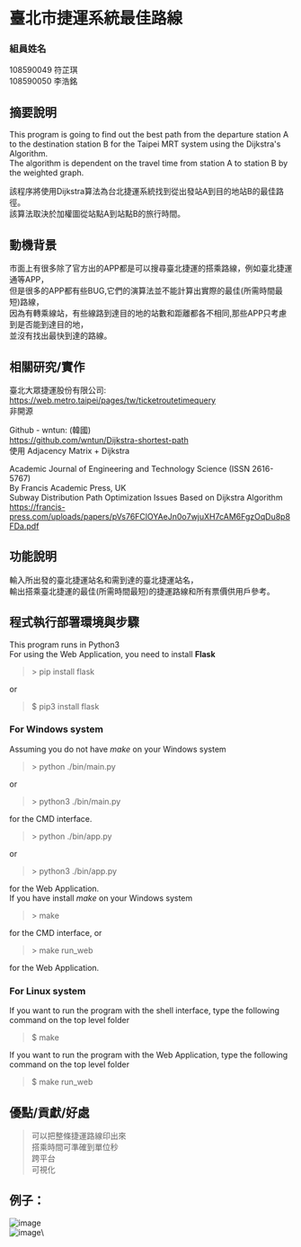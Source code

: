 # 臺北市捷運系統最佳路線

### 組員姓名
108590049 符芷琪 \
108590050 李浩銘

## 摘要說明
This program is going to find out the best path from the departure station A to the destination station B for the Taipei MRT system using the Dijkstra's Algorithm. \
The algorithm is dependent on the travel time from station A to station B by the weighted graph.

該程序將使用Dijkstra算法為台北捷運系統找到從出發站A到目的地站B的最佳路徑。 \
該算法取決於加權圖從站點A到站點B的旅行時間。


## 動機背景
市面上有很多除了官方出的APP都是可以搜尋臺北捷運的搭乘路線，例如臺北捷運通等APP，\
但是很多的APP都有些BUG,它們的演算法並不能計算出實際的最佳(所需時間最短)路線，\
因為有轉乘線站，有些線路到達目的地的站數和距離都各不相同,那些APP只考慮到是否能到達目的地，\
並沒有找出最快到達的路線。


## 相關研究/實作
臺北大眾捷運股份有限公司:\
https://web.metro.taipei/pages/tw/ticketroutetimequery \
非開源

Github - wntun: (韓國) \
https://github.com/wntun/Dijkstra-shortest-path \
使用 Adjacency Matrix + Dijkstra

Academic Journal of Engineering and Technology Science (ISSN 2616-5767) \
By Francis Academic Press, UK \
Subway Distribution Path Optimization Issues Based on Dijkstra Algorithm \
https://francis-press.com/uploads/papers/pVs76FClOYAeJn0o7wjuXH7cAM6FgzOqDu8p8FDa.pdf


## 功能說明
輸入所出發的臺北捷運站名和需到達的臺北捷運站名，\
輸出搭乘臺北捷運的最佳(所需時間最短)的捷運路線和所有票價供用戶參考。

## 程式執行部署環境與步驟
This program runs in Python3 \
For using the Web Application, you need to install **Flask**
> \> pip install flask

or

> $ pip3 install flask

### For Windows system
Assuming you do not have *make* on your Windows system
> \> python ./bin/main.py

or
> \> python3 ./bin/main.py

for the CMD interface.

> \> python ./bin/app.py

or

> \> python3 ./bin/app.py

for the Web Application. \
If you have install *make* on your Windows system

> \> make

for the CMD interface, or

> \> make run_web

for the Web Application.



### For Linux system
If you want to run the program with the shell interface, type the following command on the top level folder
> $ make

If you want to run the program with the Web Application, type the following command on the top level folder
> $ make run_web


## 優點/貢獻/好處
> 可以把整條捷運路線印出來 \
> 搭乘時間可準確到單位秒 \
> 跨平台 \
> 可視化

## 例子：
![image](https://github.com/Ming119/Network-Programming-Project/blob/main/document/pic1.gif)\
![image](https://github.com/Ming119/Network-Programming-Project/blob/main/document/pic2.gif)\
